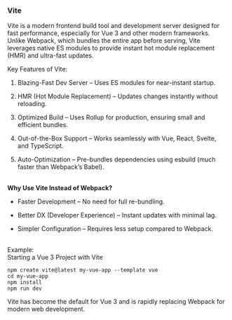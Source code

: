 ### Vite

Vite is a modern frontend build tool and development server designed for fast performance, especially for Vue 3 and other modern frameworks. Unlike Webpack, which bundles the entire app before serving, Vite leverages native ES modules to provide instant hot module replacement (HMR) and ultra-fast updates.

Key Features of Vite:

1. Blazing-Fast Dev Server – Uses ES modules for near-instant startup.


2. HMR (Hot Module Replacement) – Updates changes instantly without reloading.


3. Optimized Build – Uses Rollup for production, ensuring small and efficient bundles.


4. Out-of-the-Box Support – Works seamlessly with Vue, React, Svelte, and TypeScript.


5. Auto-Optimization – Pre-bundles dependencies using esbuild (much faster than Webpack’s Babel).


&nbsp;<br>
**Why Use Vite Instead of Webpack?**

- Faster Development – No need for full re-bundling.

- Better DX (Developer Experience) – Instant updates with minimal lag.

- Simpler Configuration – Requires less setup compared to Webpack.

&nbsp;<br>
Example: </br>
Starting a Vue 3 Project with Vite<br>

```
npm create vite@latest my-vue-app --template vue
cd my-vue-app
npm install
npm run dev
```

Vite has become the default for Vue 3 and is rapidly replacing Webpack for modern web development. 

